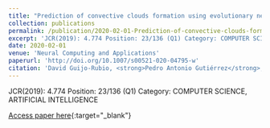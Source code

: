 ```yaml
---
title: "Prediction of convective clouds formation using evolutionary neural computation techniques"
collection: publications
permalink: /publication/2020-02-01-Prediction-of-convective-clouds-formation-using-evolutionary-neural-computation-techniques
excerpt: 'JCR(2019): 4.774 Position: 23/136 (Q1) Category: COMPUTER SCIENCE, ARTIFICIAL INTELLIGENCE'
date: 2020-02-01
venue: 'Neural Computing and Applications'
paperurl: 'http://doi.org/10.1007/s00521-020-04795-w'
citation: 'David Guijo-Rubio, <strong>Pedro Antonio Gutiérrez</strong>, Carlos Casanova-Mateo, Juan Carlos Fernández, Antonio Manuel Gómez-Orellana, Pablo Salvador-González, Sancho Salcedo-Sanz, César Hervás-Martínez, &quot;Prediction of convective clouds formation using evolutionary neural computation techniques.&quot; Neural Computing and Applications, Vol. Accepted on 16th February, 2020.'
---
```

JCR(2019): 4.774 Position: 23/136 (Q1) Category: COMPUTER SCIENCE, ARTIFICIAL INTELLIGENCE

[Access paper here](http://doi.org/10.1007/s00521-020-04795-w){:target="_blank"}
